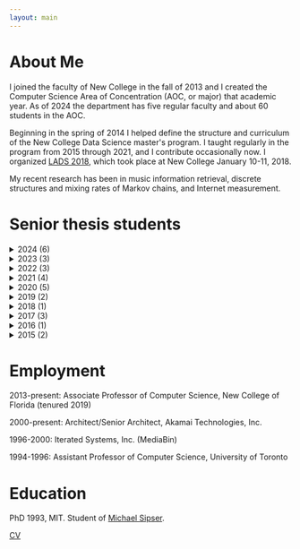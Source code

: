 ```yaml
---
layout: main
---
```


# About Me

I joined the faculty of New College in the fall of 2013 and I created the Computer Science Area of Concentration (AOC, or major) that academic year. As of 2024 the department has five regular faculty and about 60 students in the AOC.

Beginning in the spring of 2014 I helped define the structure and curriculum of the New College Data Science master's program. I taught regularly in the program from 2015 through 2021, and I contribute occasionally now. I organized [LADS 2018](ladsworkshop2018), which took place at New College January 10-11, 2018.

My recent research has been in music information retrieval, discrete structures and mixing rates of Markov chains, and Internet measurement.

# Senior thesis students
<details markdown=1>
  <summary>2024 (6)</summary>

- [Ahmet Cemek](https://www.linkedin.com/in/samicemek/), "Studying The Effects Of Score Differential On Offensive Output When Evaluating Team Performance In Soccer" (with Prof. Andrey Skripnikov).
- [Hunter Chasens](https://www.linkedin.com/in/hunter-chasens/), "The Discovery, Disclosure, and Investigation of cve-2024-25825."
- [Zachary East](https://www.linkedin.com/in/zachary-east/), "Effects of COVID-19 on the PC and PC Games Market: An Analysis of Time Use."
- [Chloe Jones](https://www.linkedin.com/in/chloe-jones-b165b1270/), "OCR of Greek."
- [Sebastian Mark](https://www.linkedin.com/in/sebastian-mark-89a95322/), "Sleep."
- [Damien Razdan](https://www.linkedin.com/in/damien-razdan-4258581aa/), "Honorguard: A Visual Novel/RPG Experience."
</details>
<details markdown=1>
  <summary>2023 (3)</summary>

- [Devon Gardner](https://www.linkedin.com/in/devon-gardner/), "Exploring Robot Kinematics: an Engineering Approach."
- [Robert Kleszczynski](https://www.linkedin.com/in/robert-kleszczynski/), "Play it for me. A Study in Melodic Password Usability."
- [Vlad Tsimoshchanka](https://www.linkedin.com/in/vlad-tsimoshchanka-91a244217/), "Logos Sanctum: Endless Tomes of Knowledge You Create."
</details>
<details markdown=1>
  <summary>2022 (3)</summary>

- [Jacob Adkins](https://www.linkedin.com/in/jacob-adkins99/), "Single-Agent and Multi-Agent Bandits."
- [Atalay Kutlay](https://www.linkedin.com/in/atalay-kutlay/), "Effects Of Multicollinearity in Variable Selection Algorithms" (with Prof. Andrey Skripnikov).
- [Austin LoPresto](https://www.linkedin.com/in/austin-lopresto/), "Automated Modernization of Shakespearean English: Using Natural Language Processing to Capture Writing Style."
</details>
<details markdown=1>
  <summary>2021 (4)</summary>

- [Trevor Flint](https://www.linkedin.com/in/trevor-flint-b2a194210/), "Creating a Hero Recommender System for Newer Players in DOTA 2."
- [Amelia Maddox](https://www.linkedin.com/in/amelia-maddox/), "Dance of the Soul: An AI Chhoreographer."
- [Peter Chief Nelson](https://www.linkedin.com/in/chief-nelson-965a3a180/), "Making a First-Person Shooter in Unity."
- [Maria Shehata](https://www.linkedin.com/in/mariashehata/), "Group Delivery iOS App."
</details>
<details markdown=1>
  <summary>2020 (5)</summary>

- [Serena Bonci](https://www.linkedin.com/in/serenaebonci/), "Using Sustainable Development to Mitigate and Respond to Climate Change: A Data Analysis of Climate Change in Taiwan using R."
- [Rain Kwan](https://www.linkedin.com/in/rain-kwan/), "Clustering Heart Disease Patients Using Machine Learning."
- [Thomas J. Maranzatto](https://tmaran2.people.uic.edu/), "Tree Trace Reconstruction: Some Results."
- [Dylan Purvis](https://www.linkedin.com/in/dylan-purvis-853b25b7/), "Raspberry Pi Granular Synthesizer."
- [Erik Ridd](https://www.linkedin.com/in/erik-c-ridd/), "Circus Lyfe: A Narrative Life Simulation Game."
</details>
<details markdown=1>
  <summary>2019 (2)</summary>

- [Andrey Leonov](https://www.linkedin.com/in/andrew-leonov-612863191/), "IN RUST WE TRUST: Integrating Rust code into a C codebase on MINIX 3."
- Diana Tarazi, software engineer at MasterCard. "NCF Mobile: A Mobile Application to Provide Centralized Information About Services and Resources at New College."
</details>
<details markdown=1>
  <summary>2018 (1)</summary>

- Sarah Cohen, "You Will Be Wrong a Lot, and That’s OK: An Introduction to Computational Thinking and Other Life Skills."
</details>
<details markdown=1>
  <summary>2017 (3)</summary>

- [David Duffrin](https://www.linkedin.com/in/david-duffrin-26b4274b/), "Estimating the Pronunciation of Japanese Kanji." 
- [Ben Carothers](https://www.linkedin.com/in/btcrs/), "Building Monitored, Secured, And Self-sustaining IOT Hydroponic Gardens."
- [Sarah Russell](https://www.linkedin.com/in/sarah-russell-457478b5/), "Gambit of One: Game Development and the Role-Playing Game."
</details>
<details markdown=1>
  <summary>2016 (1)</summary>

- Vinushka Schalk, software engineer at Akamai Technologies, Inc. "Silicon Chemist 3: Guiding students through electron flow pathways", with a Web application for solving chemical reaction problems.
</details>
<details markdown=1>
  <summary>2015 (2)</summary>

- [David Weinstein](https://www.linkedin.com/in/davidhweinstein), "Infocatch: A more powerful feed provider built on Webscraping."
- [Calvin Troutt](https://www.linkedin.com/in/calvin-troutt-70b47357), "Competency Assessment and IRT", with a Web application for the New College Calculus readiness test. 
</details>

# Employment

2013-present: Associate Professor of Computer Science, New College of Florida (tenured 2019)

2000-present: Architect/Senior Architect, Akamai Technologies, Inc.

1996-2000: Iterated Systems, Inc. (MediaBin)

1994-1996: Assistant Professor of Computer Science, University of Toronto

# Education

PhD 1993, MIT. Student of [Michael Sipser](http://www-math.mit.edu/~sipser).

<a href="davidwgillman.github.io/_pdf/cv_research.pdf" target="_blank">CV</a>
